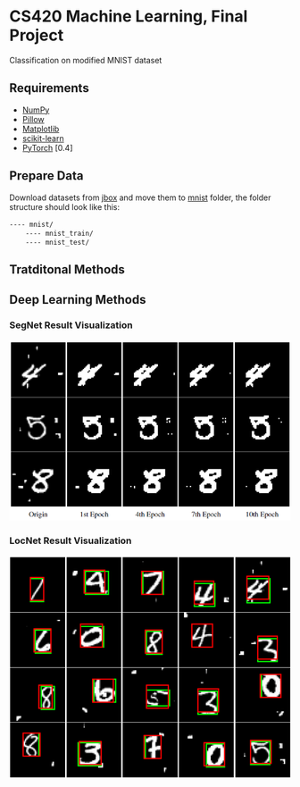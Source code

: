 # CS420 Machine Learning, Final Project
Classification on modified MNIST dataset

## Requirements
- [NumPy](https://github.com/numpy/numpy)
- [Pillow](https://github.com/python-pillow/Pillow)
- [Matplotlib](https://github.com/matplotlib/matplotlib)
- [scikit-learn](http://scikit-learn.org/stable/index.html)
- [PyTorch](https://github.com/pytorch/pytorch) [0.4]

## Prepare Data
Download datasets from [jbox](https://jbox.sjtu.edu.cn/l/VooiCd) and move them to [mnist](./mnist) folder, the folder structure should look like this:

    ---- mnist/
        ---- mnist_train/
        ---- mnist_test/

## Tratditonal Methods

## Deep Learning Methods

### SegNet Result Visualization

![](./deep_learning_methods/img/segnet_vis.png)

### LocNet Result Visualization

![](./deep_learning_methods/img/locnet_vis.png)